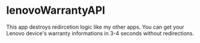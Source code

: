 # lenovoWarrantyAPI
This app destroys redircetion logic like my other apps. You can get your Lenovo device's warranty informations in 3-4 seconds without redirections.
